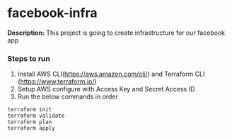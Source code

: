 # facebook-infra

**Description:** This project is going to create infrastructure for our facebook app

### Steps to run
1. Install AWS CLI(https://aws.amazon.com/cli/) and Terraform CLI (https://www.terraform.io/)
2. Setup AWS configure with Access Key and Secret Access ID
3. Run the below commands in order

```
terraform init
terraform validate
terraform plan
terraform apply

```